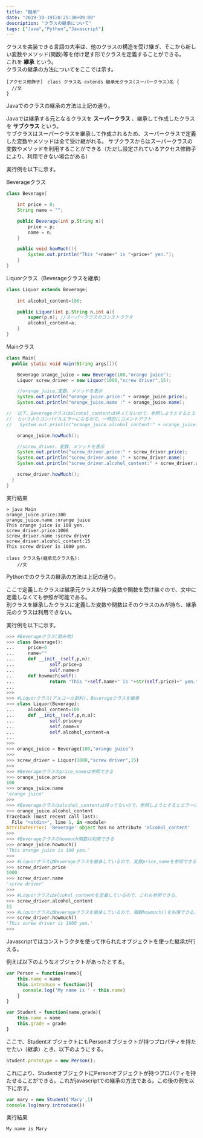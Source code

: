 ```yaml
---
title: "継承"
date: "2019-10-19T20:25:30+09:00"
description: "クラスの継承について"
tags: ["Java","Python","Javascript"]
---
```


クラスを実装できる言語の大半は、他のクラスの構造を受け継ぎ、そこから新しい変数やメソッド(関数)等を付け足す形でクラスを定義することができる。  
これを **継承** という。  
クラスの継承の方法についてをここでは示す。  

<div class="note_content_by_programming_language" id="note_content_Java">

```
[アクセス修飾子]　class クラス名 extends 継承元クラス(スーパークラス)名 {
  //文
}
```

Javaでのクラスの継承の方法は上記の通り。

Javaでは継承する元となるクラスを **スーパークラス** 、継承して作成したクラスを **サブクラス** という。  
サブクラスはスーパークラスを継承して作成されるため、スーパークラスで定義した変数やメソッドは全て受け継がれる。
サブクラスからはスーパークラスの変数やメソッドを利用することができる（ただし設定されているアクセス修飾子により、利用できない場合がある）

実行例を以下に示す。

Beverageクラス

```java
class Beverage{

    int price = 0;
    String name = "";

    public Beverage(int p,String n){
        price = p;
        name = n;
    }

    public void howMuch(){
        System.out.println("This "+name+" is "+price+" yen.");
    }
}
```

Liquorクラス（Beverageクラスを継承）

```java
class Liquor extends Beverage{
    
    int alcohol_content=100;

    public Liquor(int p,String n,int a){
        super(p,n); //スーパークラスのコンストラクタ
        alcohol_content=a;
    }
}
```

Mainクラス

```java
class Main{
  public static void main(String args[]){

    Beverage orange_juice = new Beverage(100,"orange juice");
    Liquor screw_driver = new Liquor(1000,"screw driver",15);

    //orange_juice,変数、メソッドを表示
    System.out.println("orange_juice.price:" + orange_juice.price);
    System.out.println("orange_juice.name :" + orange_juice.name);

//  以下、Beverageクラスはalcohol_contentは持ってないので、参照しようとするとエラーになる
//  というよりコンパイルエラーになるので、一時的にコメントアウト
//   System.out.println("orange_juice.alcohol_content:" + orange_juice.alcohol_content); 

    orange_juice.howMuch();

    //screw_driver、変数、メソッドを表示
    System.out.println("screw_driver.price:" + screw_driver.price);
    System.out.println("screw_driver.name :" + screw_driver.name);
    System.out.println("screw_driver.alcohol_content:" + screw_driver.alcohol_content);

    screw_driver.howMuch();
  }
}
```

実行結果

```
> java Main
orange_juice.price:100
orange_juice.name :orange juice
This orange juice is 100 yen.
screw_driver.price:1000
screw_driver.name :screw driver
screw_driver.alcohol_content:15
This screw driver is 1000 yen.
```

</div>
<div class="note_content_by_programming_language" id="note_content_Python">

```
class クラス名(継承元クラス名):
    //文
```

Pythonでのクラスの継承の方法は上記の通り。  

ここで定義したクラスは継承元クラスが持つ変数や関数を受け継ぐので、文中に定義しなくても参照が可能である。  
別クラスを継承したクラスに定義した変数や関数はそのクラスのみが持ち、継承元のクラスは利用できない。  

実行例を以下に示す。  

```python
>>> #Beverageクラス(飲み物)
>>> class Beverage():
...     price=0       
...     name=""        
...     def __init__(self,p,n):
...             self.price=p    
...             self.name=n     
...     def howmuch(self):  
...             return "This "+self.name+" is "+str(self.price)+" yen." 
... 
>>> 
>>> #Liquorクラス(アルコール飲料)、Beverageクラスを継承
>>> class Liquor(Beverage):
...     alcohol_content=100 
...     def __init__(self,p,n,a): 
...             self.price=p      
...             self.name=n  
...             self.alcohol_content=a
... 
>>> 
>>> orange_juice = Beverage(100,"orange juice")
>>> 
>>> screw_driver = Liquor(1000,"screw driver",15) 
>>> 
>>> #Beverageクラスのprice,nameは参照できる
>>> orange_juice.price
100
>>> orange_juice.name 
'orange juice'
>>> 
>>> #Beverageクラスはalcohol_contentは持ってないので、参照しようとするとエラーになる
>>> orange_juice.alcohol_content
Traceback (most recent call last):
  File "<stdin>", line 1, in <module>
AttributeError: 'Beverage' object has no attribute 'alcohol_content'
>>>
>>> #Beverageクラスのhowmuch関数は利用できる
>>> orange_juice.howmuch()
'This orange juice is 100 yen.'
>>>
>>> #LiquorクラスはBeverageクラスを継承しているので、変数price,nameを参照できる。
>>> screw_driver.price            
1000
>>> screw_driver.name             
'screw driver'
>>>
>>> #Liquorクラスはalcohol_contentを定義しているので、これも参照できる。
>>> screw_driver.alcohol_content  
15
>>> #LiquorクラスはBeverageクラスを継承しているので、関数howmuch()を利用できる。
>>> screw_driver.howmuch()        
'This screw driver is 1000 yen.'
>>>
```


</div>
<div class="note_content_by_programming_language" id="note_content_Javascript">

Javascriptではコンストラクタを使って作られたオブジェクトを使った継承が行える。

例えば以下のようなオブジェクトがあったとする。

```javascript
var Person = function(name){
    this.name = name
    this.introduce = function(){
      console.log('My name is ' + this.name)
    }
}

var Student = function(name,grade){
    this.name = name
    this.grade = grade
}
```

ここで、StudentオブジェクトにもPersonオブジェクトが持つプロパティを持たせたい（継承）とき、以下のようにする。

```javascript
Student.prototype = new Person();
```

これにより、StudentオブジェクトにPersonオブジェクトが持つプロパティを持たせることができる。これがjavascriptでの継承の方法である。この後の例を以下に示す。

```javascript
var mary = new Student('Mary',1)
console.log(mary.introduce())
```

実行結果

```
My name is Mary
```

</div>


